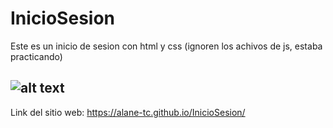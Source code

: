 # InicioSesion
Este es un inicio de sesion con html y css (ignoren los achivos de js, estaba practicando)

![alt text](https://raw.githubusercontent.com/alantamez28/InicioSesion/master/Inicio%20secion.png)
-------------

Link del sitio web: https://alane-tc.github.io/InicioSesion/


